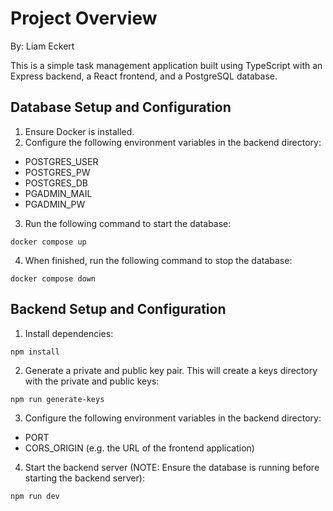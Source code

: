 # Project Overview

By: Liam Eckert

This is a simple task management application built using TypeScript with an Express backend, a React frontend, and a PostgreSQL database.

## Database Setup and Configuration

1. Ensure Docker is installed.
2. Configure the following environment variables in the backend directory:
- POSTGRES_USER
- POSTGRES_PW
- POSTGRES_DB
- PGADMIN_MAIL
- PGADMIN_PW
3. Run the following command to start the database:
```
docker compose up
```
4. When finished, run the following command to stop the database:
```
docker compose down
```

## Backend Setup and Configuration
1. Install dependencies:
```
npm install
```
2. Generate a private and public key pair. This will create a keys directory with the private and public keys:
```
npm run generate-keys
```
3. Configure the following environment variables in the backend directory:
- PORT
- CORS_ORIGIN (e.g. the URL of the frontend application)
4. Start the backend server (NOTE: Ensure the database is running before starting the backend server):
```
npm run dev
```

